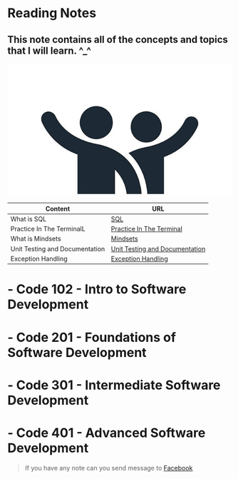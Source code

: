 # Reading Notes
## This note contains all of the concepts and topics that I will learn. ^_^
![image](images/greeting.jpg)

| Content | URL |
| ----------- | ----------- |
| What is SQL |[SQL](IntroductiontoSQL/IntroductionToSQL.md)|
| Practice In The TerminalL | [Practice In The Terminal](PracticeInTheTerminal/PracticeInTheTerminal.md)|
| What is Mindsets |[Mindsets](Mindsets.md)|
| Unit Testing and Documentation |[Unit Testing and Documentation](UnitTestingandDocumentation/UnitTestingandDocumentation.md)|
| Exception Handling |[Exception Handling](ExceptionHandling/ExceptionHandling.md)|
 

# - Code 102 - Intro to Software Development
# - Code 201 - Foundations of Software Development
# - Code 301 - Intermediate Software Development
# - Code 401 - Advanced Software Development


> If you have any note can you send message to [Facebook](https://www.facebook.com/olashlool58)